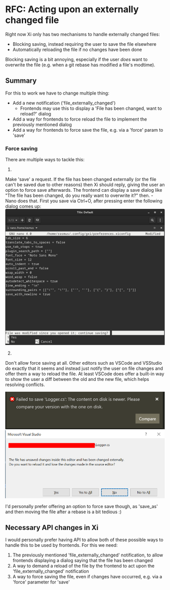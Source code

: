 # RFC: Acting upon an externally changed file

Right now Xi only has two mechanisms to handle externally changed files:

* Blocking saving, instead requiring the user to save the file elsewhere
* Automatically reloading the file if no changes have been done

Blocking saving is a bit annoying, especially if the user _does_ want to overwrite
the file (e.g. when a git rebase has modified a file's modtime).

## Summary

For this to work we have to change multiple thing:

- Add a new notification ('file_externally_changed')
	- Frontends may use this to display a 'File has been changed, want to reload?' dialog
- Add a way for frontends to force reload the file to implement the previously mentioned dialog
- Add a way for frontends to force save the file, e.g. via a 'force' param to 'save'

### Force saving

There are multiple ways to tackle this:

1.
Make 'save' a request. If the file has been changed externally (or the file can't
be saved due to other reasons) then Xi should reply, giving the user an option
to force save afterwards. The frontend can display a save dialog like "The file has been changed,
do you really want to overwrite it?" then.
	- Nano does that. First you save via Ctrl+O, after pressing enter the
	  following dialog comes up:
	  ![nano reload](./assets/nano_reload.png)

2.
Don't allow force saving at all. Other editors such as VSCode and VSStudio do
exactly that it seems and instead just notify the user on file changes and offer them
a way to reload the file. At least VSCode does offer a built-in way to show the user a
diff between the old and the new file, which helps resolving conflicts.

![vscode reload](./assets/vscode_reload.png)
![vsstudio reload](./assets/vsstudio_reload.png)

I'd personally prefer offering an option to force save though, as 'save_as' and
then moving the file after a rebase is a bit tedious :)

## Necessary API changes in Xi

I would personally prefer having API to allow both of these possible ways to handle this to be used by frontends.
For this we need:

1. The previously mentioned 'file_externally_changed' notification, to allow frontends displaying a dialog
saying that the file has been changed
2. A way to demand a reload of the file by the frontend to act upon the 'file_externally_changed' notification
3. A way to force saving the file, even if changes have occurred, e.g. via a 'force' parameter for 'save'

